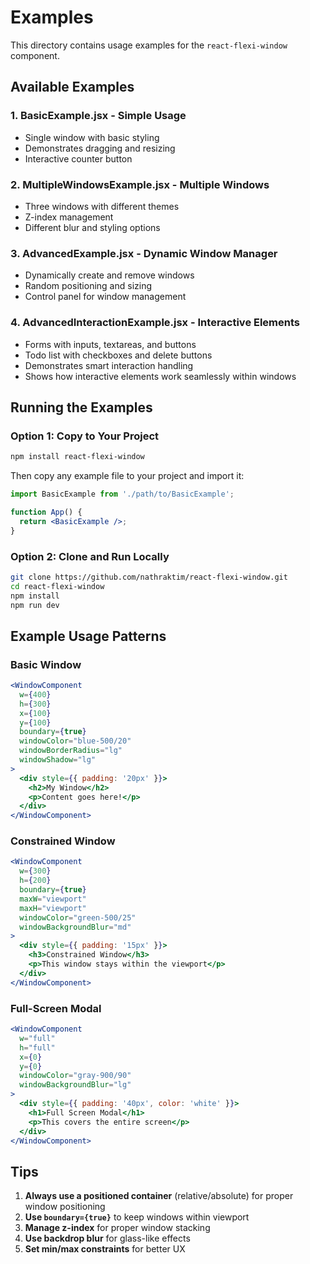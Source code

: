 # Examples

This directory contains usage examples for the `react-flexi-window` component.

## Available Examples

### 1. **BasicExample.jsx** - Simple Usage
- Single window with basic styling
- Demonstrates dragging and resizing
- Interactive counter button

### 2. **MultipleWindowsExample.jsx** - Multiple Windows
- Three windows with different themes
- Z-index management
- Different blur and styling options

### 3. **AdvancedExample.jsx** - Dynamic Window Manager
- Dynamically create and remove windows
- Random positioning and sizing
- Control panel for window management

### 4. **AdvancedInteractionExample.jsx** - Interactive Elements
- Forms with inputs, textareas, and buttons
- Todo list with checkboxes and delete buttons
- Demonstrates smart interaction handling
- Shows how interactive elements work seamlessly within windows

## Running the Examples

### Option 1: Copy to Your Project
```bash
npm install react-flexi-window
```

Then copy any example file to your project and import it:

```jsx
import BasicExample from './path/to/BasicExample';

function App() {
  return <BasicExample />;
}
```

### Option 2: Clone and Run Locally
```bash
git clone https://github.com/nathraktim/react-flexi-window.git
cd react-flexi-window
npm install
npm run dev
```

## Example Usage Patterns

### Basic Window
```jsx
<WindowComponent
  w={400}
  h={300}
  x={100}
  y={100}
  boundary={true}
  windowColor="blue-500/20"
  windowBorderRadius="lg"
  windowShadow="lg"
>
  <div style={{ padding: '20px' }}>
    <h2>My Window</h2>
    <p>Content goes here!</p>
  </div>
</WindowComponent>
```

### Constrained Window
```jsx
<WindowComponent
  w={300}
  h={200}
  boundary={true}
  maxW="viewport"
  maxH="viewport"
  windowColor="green-500/25"
  windowBackgroundBlur="md"
>
  <div style={{ padding: '15px' }}>
    <h3>Constrained Window</h3>
    <p>This window stays within the viewport</p>
  </div>
</WindowComponent>
```

### Full-Screen Modal
```jsx
<WindowComponent
  w="full"
  h="full"
  x={0}
  y={0}
  windowColor="gray-900/90"
  windowBackgroundBlur="lg"
>
  <div style={{ padding: '40px', color: 'white' }}>
    <h1>Full Screen Modal</h1>
    <p>This covers the entire screen</p>
  </div>
</WindowComponent>
```

## Tips

1. **Always use a positioned container** (relative/absolute) for proper window positioning
2. **Use `boundary={true}`** to keep windows within viewport
3. **Manage z-index** for proper window stacking
4. **Use backdrop blur** for glass-like effects
5. **Set min/max constraints** for better UX
